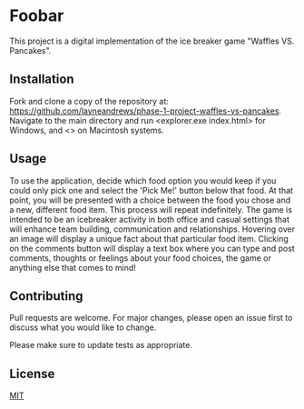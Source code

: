 <!-- This is a project made by Cahen, Casey and Layne for our phase 1 Flatiron School project. 
Our application is a digital implementation of the ice breaker game "Waffles VS. Pancakes"
The user of our application will be presented with 2 different food options and be asked to keep only one of them.
There will be a comments section where users can make notes and present their case for why a given food item should be kept over the alternative.
There will be a timer at the top of the application that counts down from 60. 
When the timer reaches zero, the users selection will be submitted automatically and the game will move to the next round.
When all of the food items have been eliminated the users will be left with one food item that 'wins'.

If you are a developer who is wanting to add or contribute to this project, please feel free to fork a copy of this repo to your local machine where you can play with the code.
This project is implemented using HTML, CSS and JavaScript, all of which have a dedicated file in this repository. 
We are currently fetching our data for this project from a local json server using a local db.json file.

Enjoy!!!

CC&L -->


# Foobar

This project is a digital implementation of the ice breaker game "Waffles VS. Pancakes".

## Installation

Fork and clone a copy of the repository at: https://github.com/layneandrews/phase-1-project-waffles-vs-pancakes. Navigate to the main directory and run <explorer.exe index.html> for Windows, and <> on Macintosh systems.

## Usage

To use the application, decide which food option you would keep if you could only pick one and select the 'Pick Me!' button below that food. At that point, you will be presented with a choice between the food you chose and a new, different food item. This process will repeat indefinitely. The game is intended to be an icebreaker activity in both office and casual settings that will enhance team building, communication and relationships. Hovering over an image will display a unique fact about that particular food item. Clicking on the comments button will display a text box where you can type and post comments, thoughts or feelings about your food choices, the game or anything else that comes to mind!

## Contributing

Pull requests are welcome. For major changes, please open an issue first
to discuss what you would like to change.

Please make sure to update tests as appropriate.

## License

[MIT](https://choosealicense.com/licenses/mit/)
